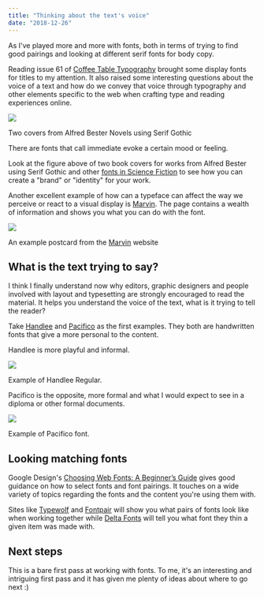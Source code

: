 ```yaml
---
title: "Thinking about the text's voice"
date: "2018-12-26"
---
```


As I've played more and more with fonts, both in terms of trying to find good pairings and looking at different serif fonts for body copy.

Reading issue 61 of [Coffee Table Typography](https://www.getrevue.co/profile/coffeetabletypography/issues/61-interpunct-for-the-future-145914) brought some display fonts for titles to my attention. It also raised some interesting questions about the voice of a text and how do we convey that voice through typography and other elements specific to the web when crafting type and reading experiences online.

![](https://publishing-project.rivendellweb.net/wp-content/uploads/2018/12/alfred-bester-covers.jpg)

Two covers from Alfred Bester Novels using Serif Gothic

There are fonts that call immediate evoke a certain mood or feeling.

Look at the figure above of two book covers for works from Alfred Bester using Serif Gothic and other [fonts in Science Fiction](https://fontsinuse.com/tags/242/science-fiction) to see how you can create a "brand" or "identity" for your work.

Another excellent example of how can a typeface can affect the way we perceive or react to a visual display is [Marvin](https://www.readvisions.com/marvin). The page contains a wealth of information and shows you what you can do with the font.

![](https://www.readvisions.com/assets/images/marvin-postcard-8.png)

An example postcard from the [Marvin](https://www.readvisions.com/marvin) website

## What is the text trying to say?

I think I finally understand now why editors, graphic designers and people involved with layout and typesetting are strongly encouraged to read the material. It helps you understand the voice of the text, what is it trying to tell the reader?

Take [Handlee](https://fonts.google.com/specimen/Handlee) and [Pacifico](https://fonts.google.com/specimen/Pacifico) as the first examples. They both are handwritten fonts that give a more personal to the content.

Handlee is more playful and informal.

![](https://speckyboy.com/wp-content/uploads/2013/07/18-handlee-webfont-google-open-source.png)

Example of Handlee Regular.

Pacifico is the opposite, more formal and what I would expect to see in a diploma or other formal documents.

![](https://publishing-project.rivendellweb.net/wp-content/uploads/2018/12/script-fonts-Google-Pacifico.png)

Example of Pacifico font.

## Looking matching fonts

Google Design's [Choosing Web Fonts: A Beginner’s Guide](https://design.google/library/choosing-web-fonts-beginners-guide/) gives good guidance on how to select fonts and font pairings. It touches on a wide variety of topics regarding the fonts and the content you're using them with.

Sites like [Typewolf](https://www.typewolf.com/) and [Fontpair](https://fontpair.co/) will show you what pairs of fonts look like when working together while [Delta Fonts](https://deltafonts.com/) will tell you what font they thin a given item was made with.

## Next steps

This is a bare first pass at working with fonts. To me, it's an interesting and intriguing first pass and it has given me plenty of ideas about where to go next :)
